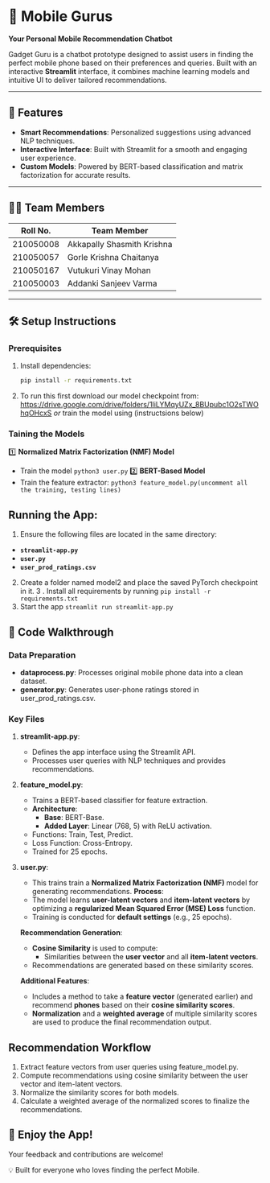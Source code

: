 # 📱 Mobile Gurus 
**Your Personal Mobile Recommendation Chatbot**  

Gadget Guru is a chatbot prototype designed to assist users in finding the perfect mobile phone based on their preferences and queries. Built with an interactive **Streamlit** interface, it combines machine learning models and intuitive UI to deliver tailored recommendations.  

---

## 🚀 Features
- **Smart Recommendations**: Personalized suggestions using advanced NLP techniques.  
- **Interactive Interface**: Built with Streamlit for a smooth and engaging user experience.  
- **Custom Models**: Powered by BERT-based classification and matrix factorization for accurate results.  

---

## 🧑‍💻 Team Members  
| Roll No.     | Team Member                  |  
|--------------|------------------------------|  
| 210050008    | Akkapally Shasmith Krishna   |  
| 210050057    | Gorle Krishna Chaitanya      |  
| 210050167    | Vutukuri Vinay Mohan         |  
| 210050003    | Addanki Sanjeev Varma        |  

---

## 🛠️ Setup Instructions  

### Prerequisites
1. Install dependencies:  
   ```bash
   pip install -r requirements.txt
2. To run this first download our model checkpoint from:
https://drive.google.com/drive/folders/1liLYMqyUZx_8BUpubc1O2sTWOhqOHcxS
_or_ train the model using (instructsions below)

### Taining the Models
1️⃣ **Normalized Matrix Factorization (NMF) Model**
- Train the model
`python3 user.py`
2️⃣ **BERT-Based Model**
- Train the feature extractor:
`python3 feature_model.py(uncomment all the training, testing lines)`


## Running the App:
1. Ensure the following files are located in the same directory:

- **`streamlit-app.py`**
- **`user.py`**
- **`user_prod_ratings.csv`**
2. Create a folder named model2 and place the saved PyTorch checkpoint in it.
3 . Install all requirements by running 
`pip install -r requirements.txt`
4. Start the app
`streamlit run streamlit-app.py`

## 📜 Code Walkthrough
### Data Preparation
- **dataprocess.py**: Processes original mobile phone data into a clean dataset.
- **generator.py**: Generates user-phone ratings stored in user_prod_ratings.csv.

### Key Files
1. **streamlit-app.py**:
   - Defines the app interface using the Streamlit API.
   - Processes user queries with NLP techniques and provides recommendations.
2. **feature_model.py**:
   - Trains a BERT-based classifier for feature extraction.
   - **Architecture**:
      - **Base**: BERT-Base.
      - **Added Layer**: Linear (768, 5) with ReLU activation.
   - Functions: Train, Test, Predict.
   - Loss Function: Cross-Entropy.
   - Trained for 25 epochs.
3. **user.py**:
    - This trains train a **Normalized Matrix Factorization (NMF)** model for generating recommendations.
    **Process**:
   - The model learns **user-latent vectors** and **item-latent vectors** by optimizing a **regularized Mean             Squared Error (MSE) Loss** function.
   - Training is conducted for **default settings** (e.g., 25 epochs).
   
   **Recommendation Generation**:
   - **Cosine Similarity** is used to compute:
     - Similarities between the **user vector** and all **item-latent vectors**.
   - Recommendations are generated based on these similarity scores.
   
   **Additional Features**:
   - Includes a method to take a **feature vector** (generated earlier) and recommend **phones** based on their         **cosine similarity scores**.
   - **Normalization** and a **weighted average** of multiple similarity scores are used to produce the final           recommendation output.
  
## Recommendation Workflow
1. Extract feature vectors from user queries using feature_model.py.
2. Compute recommendations using cosine similarity between the user vector and item-latent vectors.
3. Normalize the similarity scores for both models.
4. Calculate a weighted average of the normalized scores to finalize the recommendations.  

## 🎉 Enjoy the App!
Your feedback and contributions are welcome!

💡 Built for everyone who loves finding the perfect Mobile.
